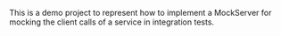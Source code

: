 This is a demo project to represent how to implement a MockServer for mocking the client calls of a service in integration tests.
